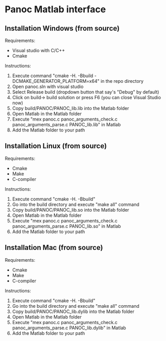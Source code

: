 # Panoc Matlab interface
## Installation Windows (from source)
Requirements: 
- Visual studio with C/C++ 
- Cmake

Instructions:
1. Execute command "cmake -H. -Bbuild -DCMAKE_GENERATOR_PLATFORM=x64" in the repo directory
2. Open panoc.sln with visual studio
3. Select Release build (dropdown button that say's "Debug" by default)
4. Click on build-> build solution or press F6 (you can close Visual Studio now)
5. Copy build/PANOC/PANOC_lib.lib into the Matlab folder
6. Open Matlab in the Matlab folder
7. Execute "mex panoc.c panoc_arguments_check.c panoc_arguments_parse.c PANOC_lib.lib" in Matlab
8. Add the Matlab folder to your path

## Installation Linux (from source)
Requirements: 
- Cmake
- Make
- C-compiler

Instructions:
1. Execute command "cmake -H. -Bbuild"
2. Go into the build directory and execute "make all" command
3. Copy build/PANOC/PANOC_lib.so into the Matlab folder
4. Open Matlab in the Matlab folder
5. Execute "mex panoc.c panoc_arguments_check.c panoc_arguments_parse.c PANOC_lib.so" in Matlab
6. Add the Matlab folder to your path

## Installation Mac (from source)
Requirements: 
- Cmake
- Make
- C-compiler

Instructions:
1. Execute command "cmake -H. -Bbuild"
2. Go into the build directory and execute "make all" command
3. Copy build/PANOC/PANOC_lib.dylib into the Matlab folder
4. Open Matlab in the Matlab folder
5. Execute "mex panoc.c panoc_arguments_check.c panoc_arguments_parse.c PANOC_lib.dylib" in Matlab
6. Add the Matlab folder to your path